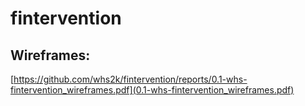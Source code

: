 # fintervention

## Wireframes:
[https://github.com/whs2k/fintervention/reports/0.1-whs-fintervention_wireframes.pdf](0.1-whs-fintervention_wireframes.pdf)